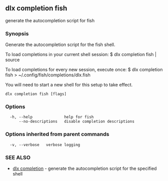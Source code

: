 ## dlx completion fish

generate the autocompletion script for fish

### Synopsis


Generate the autocompletion script for the fish shell.

To load completions in your current shell session:
$ dlx completion fish | source

To load completions for every new session, execute once:
$ dlx completion fish > ~/.config/fish/completions/dlx.fish

You will need to start a new shell for this setup to take effect.


```
dlx completion fish [flags]
```

### Options

```
  -h, --help              help for fish
      --no-descriptions   disable completion descriptions
```

### Options inherited from parent commands

```
  -v, --verbose   verbose logging
```

### SEE ALSO

* [dlx completion](/docs/cmd/dlx_completion)	 - generate the autocompletion script for the specified shell

